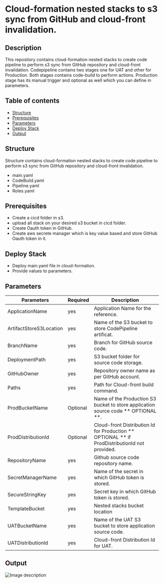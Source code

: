 # Cloud-formation nested stacks to s3 sync from GitHub and cloud-front invalidation.
## Description
This repository contains cloud-formation nested stacks to create code pipeline to perform s3 sync from GitHub repository and cloud-front invalidation. Codepipeline contains two stages one for UAT and other for Production. Both stages contains code-build to perform actions. Production stage has its manual trigger and optional as well which you can define in parameters.
## Table of contents
-   [Structure](https://github.com/sikandarqaisar/codepipeline-s3sync-cloudfront-Invalidation-nestedStack#structure)
-   [Prerequisites](https://github.com/sikandarqaisar/codepipeline-s3sync-cloudfront-Invalidation-nestedStack#Prerequisites)
-   [Parameters](https://github.com/sikandarqaisar/codepipeline-s3sync-cloudfront-Invalidation-nestedStack#Parameters)
- [Deploy Stack](https://github.com/sikandarqaisar/codepipeline-s3sync-cloudfront-Invalidation-nestedStack#Deploy-Stack)
-   [Output](https://github.com/sikandarqaisar/codepipeline-s3sync-cloudfront-Invalidation-nestedStack#Output)




## [](https://github.com/sikandarqaisar/codepipeline-s3sync-cloudfront-Invalidation-nestedStack#structure)Structure

Structure contains cloud-formation nested stacks to create code pipeline to perform s3 sync from GitHub repository and cloud-front invalidation.

- main.yaml
- CodeBuild.yaml
- Pipeline.yaml
- Roles.yaml
      
## [](https://github.com/sikandarqaisar/codepipeline-s3sync-cloudfront-Invalidation-nestedStack#prerequisites) Prerequisites
- Create a cicd folder in s3.
- upload all stack on your desired s3 bucket in cicd folder. 
- Create Oauth token in GitHub.
- Create aws secrete manager which is key value based and store GitHub Oauth token in it.


## [](https://github.com/sikandarqaisar/codepipeline-s3sync-cloudfront-Invalidation-nestedStack#Deploy-Stack)Deploy Stack
- Deploy main.yaml file in cloud-formation.
-  Provide values to parameters.

## [](https://github.com/sikandarqaisar/codepipeline-s3sync-cloudfront-Invalidation-nestedStack#Parameters)Parameters



| Parameters | Required | Description |
| --- | --- | --- |
| ApplicationName 			|yes| Application Name for the reference. |
| ArtifactStoreS3Location 	|yes| Name of the S3 bucket to store CodePipeline artificat. |
| BranchName 				|yes| Branch for GitHub source code. |
| DeploymentPath 			|yes | S3 bucket folder for source code storage. |
| GitHubOwner 				|yes | Repository owner name as per GitHub account. |
| Paths 					|yes | Path for Cloud-front build command. |
| ProdBucketName 			|Optional | Name of the Production S3 bucket to store application source code ** OPTIONAL **. |
| ProdDistributionId 		|Optional | Cloud-front Distribution Id for Production ** OPTIONAL ** if ProdDistributionId not provided.  |
| RepositoryName 			|yes | Github source code repository name. |
| SecretManagerName 		|yes | Name of the secret in which GitHub token is stored. |
| SecureStringKey			|yes | Secret key in which GitHub token is stored. |
| TemplateBucket 			|yes | Nested stacks bucket location |
| UATBucketName 			|yes | Name of the UAT S3 bucket to store application source code. |
| UATDistributionId 		|yes | Cloud-front Distribution Id for UAT. |


## [](https://github.com/serverless/examples/tree/master/aws-python-rest-api-with-dynamodb#Output)Output

![Image description](https://github.com/sikandarqaisar/codepipeline-s3sync-cloudfront-Invalidation-nestedStack/blob/master/output.png)


